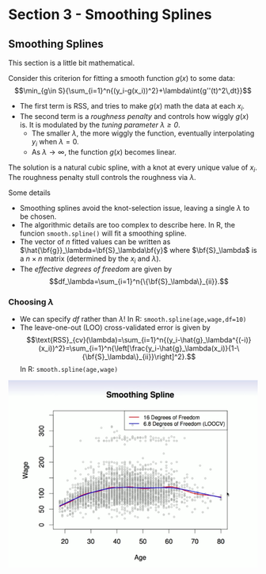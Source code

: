 # Section 3 - Smoothing Splines
## Smoothing Splines
This section is a little bit mathematical.

Consider this criterion for fitting a smooth function $g(x)$ to some data:
$$\min_{g\in S}{\sum_{i=1}^n{(y_i-g(x_i))^2}+\lambda\int{g''(t)^2\,dt}}$$
* The first term is RSS, and tries to make $g(x)$ math the data at each $x_i.$
* The second term is a _roughness penalty_ and controls how wiggly $g(x)$ is. It is modulated by the _tuning parameter $\lambda\geq0$_.
  * The smaller $\lambda,$ the more wiggly the function, eventually interpolating $y_i$ when $\lambda=0.$
  * As $\lambda\to\infty,$ the function $g(x)$ becomes linear.

The solution is a natural cubic spline, with a knot at every unique value of $x_i.$ The roughness penalty stull controls the roughness via $\lambda.$

Some details
* Smoothing splines avoid the knot-selection issue, leaving a single $\lambda$ to be chosen.
* The algorithmic details are too complex to describe here. In R, the funcion `smooth.spline()` will fit a smoothing spline.
* The vector of $n$ fitted values can be written as $\hat{\bf{g}}_\lambda=\bf{S}_\lambda\bf{y}$ where $\bf{S}_\lambda$ is a $n\times n$ matrix (determined by the $x_i$ and $\lambda$).
* The _effective degrees of freedom_ are given by
$$df_\lambda=\sum_{i=1}^n{\{\bf{S}_\lambda\}_{ii}}.$$
### Choosing $\lambda$
* We can specify _df_ rather than $\lambda!$
  In R: `smooth.spline(age,wage,df=10)`
* The leave-one-out (LOO) cross-validated error is given by
$$\text{RSS}_{cv}(\lambda)=\sum_{i=1}^n{(y_i-\hat{g}_\lambda^{(-i)}(x_i))^2}=\sum_{i=1}^n{\left[\frac{y_i-\hat{g}_\lambda(x_i)}{1-\{\bf{S}_\lambda\}_{ii}}\right]^2}.$$
In R: `smooth.spline(age,wage)`

![](images/smooth.png)